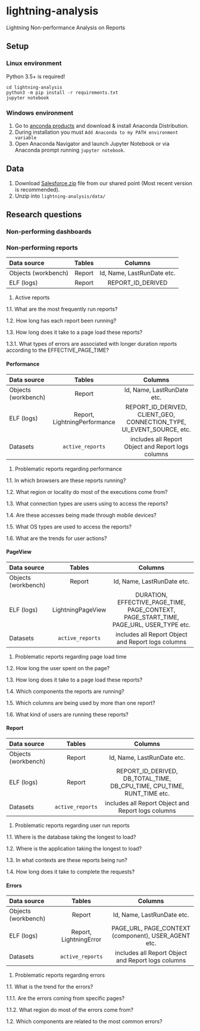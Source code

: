 # lightning-analysis
Lightning Non-performance Analysis on Reports

## Setup

### Linux environment

Python 3.5+ is required!

``` 
cd lightning-analysis
python3 -m pip install -r requirements.txt
jupyter notebook
```

### Windows environment

1. Go to [anconda products](https://www.anaconda.com/products/distribution) and download & install Anaconda Distribution.
2. During installation you must `Add Anaconda to my PATH environment variable`
4. Open Anaconda Navigator and launch Jupyter Notebook or via Anaconda prompt running `jupyter notebook`.


## Data

1. Download [Salesforce.zip](https://drive.google.com/drive/folders/1Ru1JEGT_cD0UiBXG7fNfHYnaa-ooJTES?usp=sharing) file from our shared point (Most recent version is recommended).
2. Unzip into `lightning-analysis/data/`


## Research questions


### Non-performing dashboards


### Non-performing reports

| Data source | Tables | Columns |
|:-|:-:|:-:|
| Objects (workbench)| Report |  Id, Name, LastRunDate etc.|
| ELF (logs) | Report | REPORT_ID_DERIVED |


1. Active reports

1.1. What are the most frequently run reports?

1.2. How long has each report been running?

1.3. How long does it take to a page load these reports?

1.3.1. What types of errors are associated with longer duration reports according to the EFFECTIVE_PAGE_TIME?

#### Performance
  
| Data source | Tables | Columns |
|:-|:-:|:-:|
| Objects (workbench)| Report |  Id, Name, LastRunDate etc.|
| ELF (logs) | Report, LightningPerformance | REPORT_ID_DERIVED, CLIENT_GEO, CONNECTION_TYPE,  UI_EVENT_SOURCE, etc. |
| Datasets | `active_reports` |  includes all Report Object and Report logs columns |
  
1. Problematic reports regarding performance

1.1. In which browsers are these reports running?

1.2. What region or locality do most of the executions come from?

1.3. What connection types are users using to access the reports?

1.4. Are these accesses being made through mobile devices?

1.5. What OS types are used to access the reports?

1.6. What are the trends for user actions?


#### PageView 

| Data source | Tables | Columns |
|:-|:-:|:-:|
| Objects (workbench)| Report |  Id, Name, LastRunDate etc.|
| ELF (logs) | LightningPageView | DURATION, EFFECTIVE_PAGE_TIME, PAGE_CONTEXT, PAGE_START_TIME, PAGE_URL, USER_TYPE etc. |
| Datasets | `active_reports` |  includes all Report Object and Report logs columns |

1. Problematic reports regarding page load time

1.2. How long the user spent on the page?

1.3. How long does it take to a page load these reports?

1.4. Which components the reports are running?

1.5. Which columns are being used by more than one report?

1.6. What kind of users are running these reports?

#### Report

| Data source | Tables | Columns |
|:-|:-:|:-:|
| Objects (workbench)| Report |  Id, Name, LastRunDate etc.|
| ELF (logs) | Report | REPORT_ID_DERIVED, DB_TOTAL_TIME, DB_CPU_TIME, CPU_TIME, RUNT_TIME etc. |
| Datasets | `active_reports` |  includes all Report Object and Report logs columns |

1. Problematic reports regarding user run reports

1.1. Where is the database taking the longest to load?

1.2. Where is the application taking the longest to load?

1.3. In what contexts are these reports being run?

1.4. How long does it take to complete the requests?

#### Errors

| Data source | Tables | Columns |
|:-|:-:|:-:|
| Objects (workbench)| Report |  Id, Name, LastRunDate etc.|
| ELF (logs) | Report, LightningError | PAGE_URL, PAGE_CONTEXT (component), USER_AGENT etc. |
| Datasets | `active_reports` |  includes all Report Object and Report logs columns |

1. Problematic reports regarding errors

1.1. What is the trend for the errors?

1.1.1. Are the errors coming from specific pages?

1.1.2. What region do most of the errors come from?

1.2. Which components are related to the most common errors?

